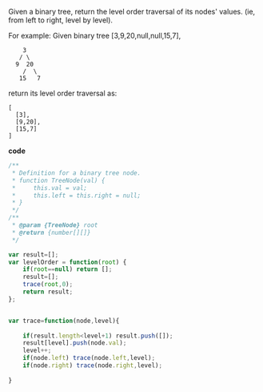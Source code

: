 Given a binary tree, return the level order traversal of its nodes' values. (ie, from left to right, level by level).

For example:
Given binary tree [3,9,20,null,null,15,7],
```
    3
   / \
  9  20
    /  \
   15   7
```
return its level order traversal as:
```
[
  [3],
  [9,20],
  [15,7]
]
```

**code**

```js
/**
 * Definition for a binary tree node.
 * function TreeNode(val) {
 *     this.val = val;
 *     this.left = this.right = null;
 * }
 */
/**
 * @param {TreeNode} root
 * @return {number[][]}
 */

var result=[];
var levelOrder = function(root) {
    if(root==null) return [];
    result=[];
    trace(root,0);
    return result;
};


var trace=function(node,level){
    
    if(result.length<level+1) result.push([]);
    result[level].push(node.val);
    level++;
    if(node.left) trace(node.left,level);
    if(node.right) trace(node.right,level);
 
}
```